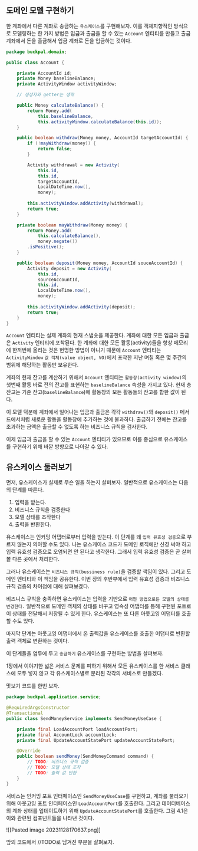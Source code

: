 
## 도메인 모델 구현하기
한 계좌에서 다른 계좌로 송금하는 `유스케이스`를 구현해보자. 이를 객체지향적인 방식으로 모델링하는 한 가지 방법은 입금과 출금을 할 수 있는 `Account` 엔티티를 만들고 출금 계좌에서 돈을 출금해서 입금 계좌로 돈을 입금하는 것이다.

```java
package buckpal.domain;

public class Account {

	private AccountId id;
	private Money baselineBalance;
	private ActivityWindow activityWindow;

	// 생성자와 getter는 생략

	public Money calculateBalance() {
		return Money.add(
			this.baselineBalance,
			this.activityWindow.calculateBalance(this.id));
	}

	public boolean withdraw(Money money, AccountId targetAccountId) {
		if (!mayWithdraw(money)) {
			return false;
		}

		Activity withdrawal = new Activity(
			this.id,
			this.id,
			targetAccountId,
			LocalDateTime.now(),
			money);
		
		this.activityWindow.addActivity(withdrawal);
		return true;
	}

	private boolean mayWithdraw(Money money) {
		return Money.add(
			this.calculateBalance(),
			money.negate())
		.isPositive();
	}

	public boolean deposit(Money money, AccountId souceAccountId) {
		Activity deposit = new Activity(
			this.id,
			sourceAccountId,
			this.id,
			LocalDateTime.now(),
			money);
			
		this.activityWindow.addActivity(deposit);
		return true;
	}
}
```

`Account` 엔티티는 실제 계좌의 현재 스냅숏을 제공한다. 계좌에 대한 모든 입금과 출금은 `Activity` 엔티티에 포착된다. 한 계좌에 대한 모든 활동(activity)들을 항상 메모리에 한꺼번에 올리는 것은 현명한 방법이 아니기 때문에 `Account` 엔티티는 `ActivityWindow` `값 객체(value object, VO)`에서 포착한 지난 며칠 혹은 몇 주간의 범위에 해당하는 활동만 보유한다.

계좌의 현재 잔고를 계산하기 위해서 `Account` 엔티티는 `활동창(activity window)`의 첫번째 활동 바로 전의 잔고를 표현하는 `baselineBalance` 속성을 가지고 있다. 현재 총 잔고는 기준 잔고(`baselineBalance`)에 활동창의 모든 활동들의 잔고를 합한 값이 된다.

이 모델 덕분에 계좌에서 일어나는 입금과 출금은 각각 `withdraw()`와 `deposit()` 메서드에서처럼 새로운 활동을 활동창에 추가하는 것에 불과하다. 출금하기 전에는 잔고를 초과하는 금액은 출금할 수 없도록 하는 비즈니스 규칙을 검사한다.

이제 입금과 출금을 할 수 있는 `Account` 엔티티가 있으므로 이를 중심으로 유스케이스를 구현하기 위해 바깥 방향으로 나아갈 수 있다.

## 유스케이스 둘러보기
먼저, 유스케이스가 실제로 무슨 일을 하는지 살펴보자. 일반적으로 유스케이스는 다음의 단계를 따른다.

1. 입력을 받는다.
2. 비즈니스 규칙을 검증한다
3. 모델 상태를 조작한다
4. 출력을 반환한다.

유스케이스는 인커밍 어댑터로부터 입력을 받는다. 이 단계를 왜 `입력 유효성 검증`으로 부르지 않는지 의아할 수도 있다. 나는 유스케이스 코드가 도메인 로직에만 신경 써야 하고 입력 유효성 검증으로 오염되면 안 된다고 생각한다. 그래서 입력 유효성 검증은 곧 살펴볼 다른 곳에서 처리한다.

그러나 유스케이스는 `비즈니스 규칙(bussiness rule)`을 검증할 책임이 있다. 그리고 도메인 엔티티와 이 책임을 공유한다. 이번 장의 후반부에서 입력 유효성 검증과 비즈니스 규칙 검증의 차이점에 대해 살펴보겠다.

비즈니스 규칙을 충족하면 유스케이스는 입력을 기반으로 `어떤 방법으로든 모델의 상태를 변경한다.` 일반적으로 도메인 객체의 상태를 바꾸고 영속성 어댑터를 통해 구현된 포트로 이 상태를 전달해서 저장될 수 있게 한다. 유스케이스는 또 다른 아웃고잉 어댑터를 호출할 수도 있다.

마지막 단계는 아웃고잉 어댑터에서 온 출력값을 유스케이스를 호출한 어댑터로 반환할 출력 객체로 변환하는 것이다.

이 단계들을 염두에 두고 `송금하기` 유스케이스를 구현하는 방법을 살펴보자.

1장에서 이야기한 넓은 서비스 문제를 피하기 위해서 모든 유스케이스를 한 서비스 클래스에 모두 넣지 않고 각 유스케이스별로 분리된 각각의 서비스로 만들겠다.

맛보기 코드를 한번 보자.

```java
package buckpal.application.service;

@RequiredArgsConstructor
@Transactional
public class SendMoneyService implements SendMoneyUseCase {

	private final LoadAccountPort loadAccountPort;
	private final AccountLock accountLock;
	private final UpdateAccountStatePort updateAccountStatePort;

	@Override
	public boolean sendMoney(SendMoneyCommand command) {
		// TODO: 비즈니스 규칙 검증
		// TODO: 모델 상태 조작
		// TODO: 출력 값 반환
	}
}
```

서비스는 인커밍 포트 인터페이스인 `SendMoneyUseCase`를 구현하고, 계좌를 불러오기 위해 아웃고잉 포트 인터페이스인 `LoadAccountPort`를 호출한다. 그리고 데이터베이스의 계좌 상태를 업데이트하기 위해 `UpdateAccountStatePort`를 호출한다. 그림 4.1은 이와 관련된 컴포넌트들을 나타낸 것이다.

![[Pasted image 20231128170637.png]]

앞의 코드에서 //TODO로 남겨진 부분을 살펴보자.